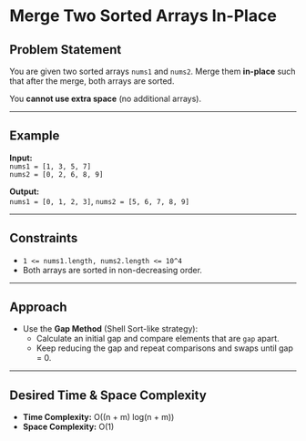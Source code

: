 # Merge Two Sorted Arrays In-Place

## Problem Statement

You are given two sorted arrays `nums1` and `nums2`. Merge them **in-place** such that after the merge, both arrays are sorted.

You **cannot use extra space** (no additional arrays).

---

## Example

**Input:**  
`nums1 = [1, 3, 5, 7]`  
`nums2 = [0, 2, 6, 8, 9]`

**Output:**  
`nums1 = [0, 1, 2, 3]`, `nums2 = [5, 6, 7, 8, 9]`

---

## Constraints

- `1 <= nums1.length, nums2.length <= 10^4`
- Both arrays are sorted in non-decreasing order.

---

## Approach

- Use the **Gap Method** (Shell Sort-like strategy):
  - Calculate an initial gap and compare elements that are `gap` apart.
  - Keep reducing the gap and repeat comparisons and swaps until gap = 0.

---

## Desired Time & Space Complexity

- **Time Complexity:** O((n + m) log(n + m))
- **Space Complexity:** O(1)
